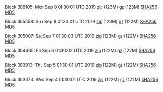 Block 306105: Mon Sep  9 01:30:01 UTC 2019 [zip](https://files.01coin.io/mainnet/2019-09-09/bootstrap.dat.zip) (123M) [gz](https://files.01coin.io/mainnet/2019-09-09/bootstrap.dat.tar.gz) (123M) [SHA256](https://files.01coin.io/mainnet/2019-09-09/sha256.txt) [MD5](https://files.01coin.io/mainnet/2019-09-09/md5.txt)

Block 305558: Sun Sep  8 01:30:01 UTC 2019 [zip](https://files.01coin.io/mainnet/2019-09-08/bootstrap.dat.zip) (123M) [gz](https://files.01coin.io/mainnet/2019-09-08/bootstrap.dat.tar.gz) (122M) [SHA256](https://files.01coin.io/mainnet/2019-09-08/sha256.txt) [MD5](https://files.01coin.io/mainnet/2019-09-08/md5.txt)

Block 305007: Sat Sep  7 01:30:03 UTC 2019 [zip](https://files.01coin.io/mainnet/2019-09-07/bootstrap.dat.zip) (123M) [gz](https://files.01coin.io/mainnet/2019-09-07/bootstrap.dat.tar.gz) (122M) [SHA256](https://files.01coin.io/mainnet/2019-09-07/sha256.txt) [MD5](https://files.01coin.io/mainnet/2019-09-07/md5.txt)

Block 304465: Fri Sep  6 01:30:02 UTC 2019 [zip](https://files.01coin.io/mainnet/2019-09-06/bootstrap.dat.zip) (122M) [gz](https://files.01coin.io/mainnet/2019-09-06/bootstrap.dat.tar.gz) (122M) [SHA256](https://files.01coin.io/mainnet/2019-09-06/sha256.txt) [MD5](https://files.01coin.io/mainnet/2019-09-06/md5.txt)

Block 303913: Thu Sep  5 01:30:01 UTC 2019 [zip](https://files.01coin.io/mainnet/2019-09-05/bootstrap.dat.zip) (122M) [gz](https://files.01coin.io/mainnet/2019-09-05/bootstrap.dat.tar.gz) (122M) [SHA256](https://files.01coin.io/mainnet/2019-09-05/sha256.txt) [MD5](https://files.01coin.io/mainnet/2019-09-05/md5.txt)

Block 303373: Wed Sep  4 01:30:01 UTC 2019 [zip](https://files.01coin.io/mainnet/2019-09-04/bootstrap.dat.zip) (122M) [gz](https://files.01coin.io/mainnet/2019-09-04/bootstrap.dat.tar.gz) (122M) [SHA256](https://files.01coin.io/mainnet/2019-09-04/sha256.txt) [MD5](https://files.01coin.io/mainnet/2019-09-04/md5.txt)
